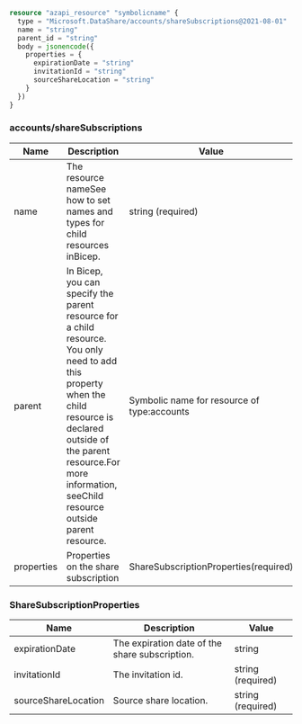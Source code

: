 ```terraform
resource "azapi_resource" "symbolicname" {
  type = "Microsoft.DataShare/accounts/shareSubscriptions@2021-08-01"
  name = "string"
  parent_id = "string"
  body = jsonencode({
    properties = {
      expirationDate = "string"
      invitationId = "string"
      sourceShareLocation = "string"
    }
  })
}

```

### accounts/shareSubscriptions

| Name | Description | Value |
|-|-|-|
| name | The resource nameSee how to set names and types for child resources inBicep. | string (required) |
| parent | In Bicep, you can specify the parent resource for a child resource. You only need to add this property when the child resource is declared outside of the parent resource.For more information, seeChild resource outside parent resource. | Symbolic name for resource of type:accounts |
| properties | Properties on the share subscription | ShareSubscriptionProperties(required) |


### ShareSubscriptionProperties

| Name | Description | Value |
|-|-|-|
| expirationDate | The expiration date of the share subscription. | string |
| invitationId | The invitation id. | string (required) |
| sourceShareLocation | Source share location. | string (required) |


